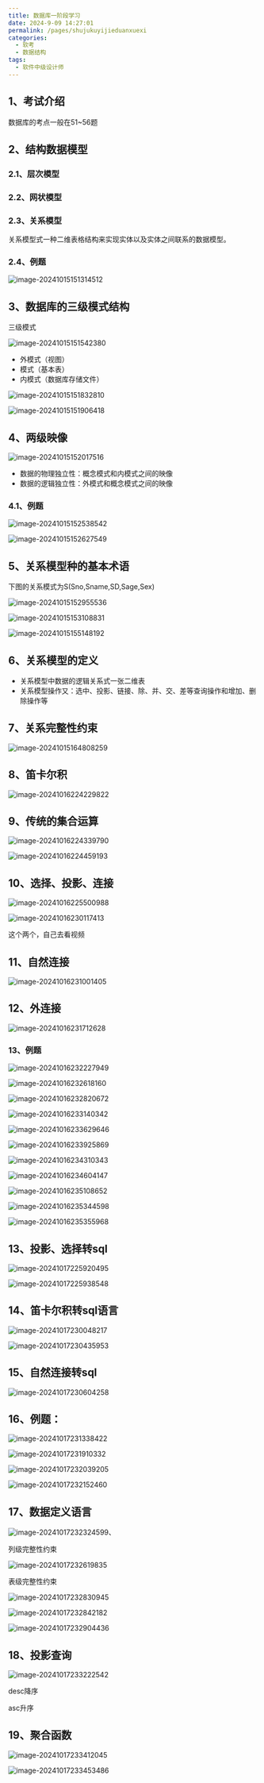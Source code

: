 ```yaml
---
title: 数据库一阶段学习
date: 2024-9-09 14:27:01
permalink: /pages/shujukuyijieduanxuexi
categories: 
  - 软考
  - 数据结构
tags: 
  - 软件中级设计师
---
```

## 1、考试介绍
数据库的考点一般在51~56题

## 2、结构数据模型

### 2.1、层次模型

### 2.2、网状模型

### 2.3、关系模型

关系模型式一种二维表格结构来实现实体以及实体之间联系的数据模型。

### 2.4、例题

![image-20241015151314512](./assets/image-20241015151314512.png)

## 3、数据库的三级模式结构

三级模式

![image-20241015151542380](./assets/image-20241015151542380.png)

- 外模式（视图）
- 模式（基本表）
- 内模式（数据库存储文件）

![image-20241015151832810](./assets/image-20241015151832810.png)

![image-20241015151906418](./assets/image-20241015151906418.png)

## 4、两级映像

![image-20241015152017516](./assets/image-20241015152017516.png)

- 数据的物理独立性：概念模式和内模式之间的映像
- 数据的逻辑独立性：外模式和概念模式之间的映像

### 4.1、例题

![image-20241015152538542](./assets/image-20241015152538542.png)

![image-20241015152627549](./assets/image-20241015152627549.png)

## 5、关系模型种的基本术语

下图的关系模式为S(Sno,Sname,SD,Sage,Sex)

![image-20241015152955536](./assets/image-20241015152955536.png)

![image-20241015153108831](./assets/image-20241015153108831.png)

![image-20241015155148192](./assets/image-20241015155148192.png)

## 6、关系模型的定义

- 关系模型中数据的逻辑关系式一张二维表
- 关系模型操作又：选中、投影、链接、除、并、交、差等查询操作和增加、删除操作等

## 7、关系完整性约束

![image-20241015164808259](./assets/image-20241015164808259.png)

## 8、笛卡尔积

![image-20241016224229822](./assets/image-20241016224229822.png)

## 9、传统的集合运算



![image-20241016224339790](./assets/image-20241016224339790.png)

![image-20241016224459193](./assets/image-20241016224459193.png)

## 10、选择、投影、连接

![image-20241016225500988](./assets/image-20241016225500988.png)

![image-20241016230117413](./assets/image-20241016230117413.png)

这个两个，自己去看视频

## 11、自然连接

![image-20241016231001405](./assets/image-20241016231001405.png)

## 12、外连接

![image-20241016231712628](./assets/image-20241016231712628.png)

### 13、例题

![image-20241016232227949](./assets/image-20241016232227949.png)

![image-20241016232618160](./assets/image-20241016232618160.png)

![image-20241016232820672](./assets/image-20241016232820672.png)

![image-20241016233140342](./assets/image-20241016233140342.png)

![image-20241016233629646](./assets/image-20241016233629646.png)

![image-20241016233925869](./assets/image-20241016233925869.png)

![image-20241016234310343](./assets/image-20241016234310343.png)

![image-20241016234604147](./assets/image-20241016234604147.png)

![image-20241016235108652](./assets/image-20241016235108652.png)

![image-20241016235344598](./assets/image-20241016235344598.png)

![image-20241016235355968](./assets/image-20241016235355968.png)

## 13、投影、选择转sql

![image-20241017225920495](./assets/image-20241017225920495.png)

![image-20241017225938548](./assets/image-20241017225938548.png)

## 14、笛卡尔积转sql语言

![image-20241017230048217](./assets/image-20241017230048217.png)

![image-20241017230435953](./assets/image-20241017230435953.png) 

## 15、自然连接转sql

![image-20241017230604258](./assets/image-20241017230604258.png)



## 16、例题：

![image-20241017231338422](./assets/image-20241017231338422.png)

![image-20241017231910332](./assets/image-20241017231910332.png)

![image-20241017232039205](./assets/image-20241017232039205.png)

![image-20241017232152460](./assets/image-20241017232152460.png)

## 17、数据定义语言

![image-20241017232324599](./assets/image-20241017232324599.png)、

列级完整性约束

![image-20241017232619835](./assets/image-20241017232619835.png)

表级完整性约束

![image-20241017232830945](./assets/image-20241017232830945.png)



![image-20241017232842182](./assets/image-20241017232842182.png) 



![image-20241017232904436](./assets/image-20241017232904436.png)

## 18、投影查询

![image-20241017233222542](./assets/image-20241017233222542.png)

desc降序

asc升序

## 19、聚合函数

![image-20241017233412045](./assets/image-20241017233412045.png)



![image-20241017233453486](./assets/image-20241017233453486.png)